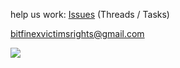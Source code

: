 help us work: [Issues](https://github.com/Bitfinex-Victims-Rights/work/issues) (Threads / Tasks)

bitfinexvictimsrights@gmail.com  




![](https://github.com/user-attachments/assets/08b59b7c-d3f5-48ff-a93d-45f3fd1c34d2)

